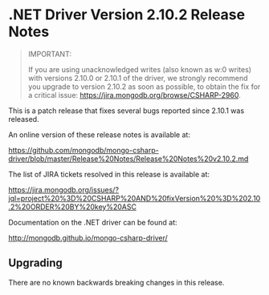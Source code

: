 # .NET Driver Version 2.10.2 Release Notes

> IMPORTANT:
>
> If you are using unacknowledged writes (also known as w:0 writes) with versions 2.10.0 or 2.10.1 of the driver, we strongly recommend you upgrade to version 2.10.2 as soon as possible, to obtain the fix for a critical issue: https://jira.mongodb.org/browse/CSHARP-2960.

This is a patch release that fixes several bugs reported since 2.10.1 was released.

An online version of these release notes is available at:

https://github.com/mongodb/mongo-csharp-driver/blob/master/Release%20Notes/Release%20Notes%20v2.10.2.md

The list of JIRA tickets resolved in this release is available at:

https://jira.mongodb.org/issues/?jql=project%20%3D%20CSHARP%20AND%20fixVersion%20%3D%202.10.2%20ORDER%20BY%20key%20ASC

Documentation on the .NET driver can be found at:

http://mongodb.github.io/mongo-csharp-driver/

## Upgrading

There are no known backwards breaking changes in this release.
